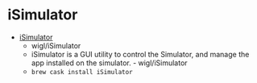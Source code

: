 # iSimulator
- [iSimulator](https://github.com/wigl/iSimulator)
  -  wigl/iSimulator
  - iSimulator is a GUI utility to control the Simulator, and manage the app installed on the simulator. - wigl/iSimulator
  - `brew cask install iSimulator`
